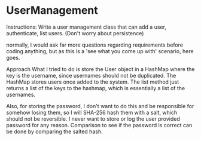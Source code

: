 # UserManagement


Instructions: Write a user management class that can add a user, authenticate, list users.
(Don't worry about persistence)

normally, I would ask far more questions regarding requirements before coding anything,
but as this is a 'see what you come up with' scenario, here goes.

Approach
What I tried to do is store the User object in a HashMap where the key is the username, since usernames should not be duplicated. The HashMap stores users once added to the system.  The list method just returns a list of the keys to the hashmap, which is essentially a list of the usernames. 

Also, for storing the password, I don't want to do this and be responsible for somehow losing them, so I will SHA-256 hash them with a salt, which should not be reversible. I never want to store or log the user provided password for any reason. Comparison to see if the password is correct can be done by comparing the salted hash. 
